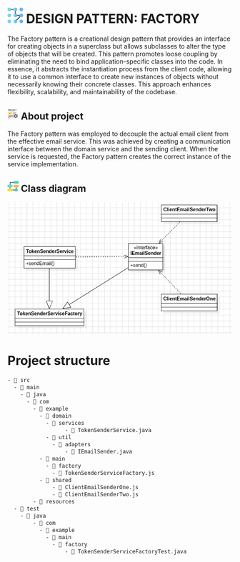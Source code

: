 <h1>
    <img src="./docs/pattern-lock.png" width="35" height="35">
    DESIGN PATTERN: FACTORY
</h1>
The Factory pattern is a creational design pattern that provides an interface for creating objects in a superclass but allows subclasses to alter the type of objects that will be created. This pattern promotes loose coupling by eliminating the need to bind application-specific classes into the code. In essence, it abstracts the instantiation process from the client code, allowing it to use a common interface to create new instances of objects without necessarily knowing their concrete classes. This approach enhances flexibility, scalability, and maintainability of the codebase.

<h2>
    <img src="./docs/project-icon.png" width="25" height="25">
    About project
</h2>

<p>The Factory pattern was employed to decouple the actual email client from the effective email service. This was achieved by creating a communication interface between the domain service and the sending client. When the service is requested, the Factory pattern creates the correct instance of the service implementation. 
</p>

<h2>
    <img src="./docs/flow-chart.png" width="25" height="25">
    Class diagram
</h2>

<p align="center">
 <img src="./docs/d-class-factory.png" >
</p>

# Project structure

```
- 📁 src
  - 📁 main
    - 📁 java
      - 📁 com
        - 📁 example
          - 📁 domain
            - 📁 services
                  - 📄 TokenSenderService.java
            - 📁 util
              - 📁 adapters
                  - 📄 IEmailSender.java
          - 📁 main
            - 📁 factory
              - 📄 TokenSenderServiceFactory.js
          - 📁 shared
              - 📄 ClientEmailSenderOne.js
              - 📄 ClientEmailSenderTwo.js
        - 📁 resources
  - 📁 test
    - 📁 java
        - 📁 com
          - 📁 example
            - 📁 main
              - 📁 factory
                  - 📄 TokenSenderServiceFactoryTest.java

```

